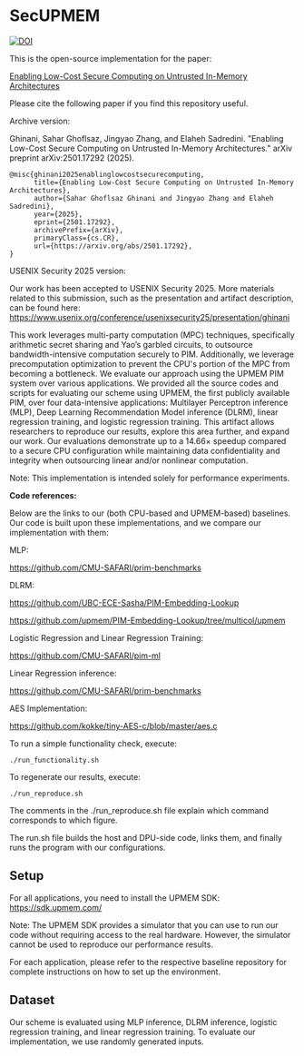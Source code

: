 # SecUPMEM

[![DOI](https://zenodo.org/badge/921982568.svg)](https://doi.org/10.5281/zenodo.14736863)

This is the open-source implementation for the paper:

[Enabling Low-Cost Secure Computing on Untrusted In-Memory Architectures](https://arxiv.org/abs/2501.17292)

Please cite the following paper if you find this repository useful.

Archive version:

Ghinani, Sahar Ghoflsaz, Jingyao Zhang, and Elaheh Sadredini. "Enabling Low-Cost Secure Computing on Untrusted In-Memory Architectures." arXiv preprint arXiv:2501.17292 (2025).

```
@misc{ghinani2025enablinglowcostsecurecomputing,
      title={Enabling Low-Cost Secure Computing on Untrusted In-Memory Architectures}, 
      author={Sahar Ghoflsaz Ghinani and Jingyao Zhang and Elaheh Sadredini},
      year={2025},
      eprint={2501.17292},
      archivePrefix={arXiv},
      primaryClass={cs.CR},
      url={https://arxiv.org/abs/2501.17292}, 
}
```

USENIX Security 2025 version:

Our work has been accepted to USENIX Security 2025. More materials related to this submission, such as the presentation and artifact description, can be found here: https://www.usenix.org/conference/usenixsecurity25/presentation/ghinani

This work leverages multi-party computation (MPC) techniques, specifically arithmetic secret sharing and Yao’s garbled circuits, to outsource bandwidth-intensive computation securely to PIM. Additionally, we leverage precomputation optimization to prevent the CPU's portion of the MPC from becoming a bottleneck. We evaluate our approach using the UPMEM PIM system over various applications. We provided all the source codes and scripts for evaluating our scheme using UPMEM, the first publicly available PIM, over four data-intensive applications: Multilayer
Perceptron inference (MLP), Deep Learning Recommendation Model inference (DLRM), linear regression training, and logistic regression training. This artifact allows researchers to
reproduce our results, explore this area further, and expand our work. Our evaluations demonstrate up to a 14.66× speedup compared to a secure CPU configuration while maintaining data confidentiality and integrity when outsourcing linear and/or nonlinear computation.

Note: This implementation is intended solely for performance experiments.

**Code references:**

Below are the links to our (both CPU-based and UPMEM-based) baselines. Our code is built upon these implementations, and we compare our implementation with them:

MLP: 

https://github.com/CMU-SAFARI/prim-benchmarks

DLRM: 

https://github.com/UBC-ECE-Sasha/PIM-Embedding-Lookup

https://github.com/upmem/PIM-Embedding-Lookup/tree/multicol/upmem

Logistic Regression and Linear Regression Training: 

https://github.com/CMU-SAFARI/pim-ml

Linear Regression inference:

https://github.com/CMU-SAFARI/prim-benchmarks

AES Implementation: 

https://github.com/kokke/tiny-AES-c/blob/master/aes.c


To run a simple functionality check, execute:
```
./run_functionality.sh
```

To regenerate our results, execute:
```
./run_reproduce.sh
```

The comments in the ./run_reproduce.sh file explain which command corresponds to which figure.


The run.sh file builds the host and DPU-side code, links them, and finally runs the program with our configurations.

## Setup
For all applications, you need to install the UPMEM SDK: https://sdk.upmem.com/

Note: The UPMEM SDK provides a simulator that you can use to run our code without requiring access to the real hardware. However, the simulator cannot be used to reproduce our performance results.

For each application, please refer to the respective baseline repository for complete instructions on how to set up the environment.

## Dataset
Our scheme is evaluated using MLP inference, DLRM inference, logistic regression training, and linear regression training. To evaluate our implementation, we use randomly generated inputs.

